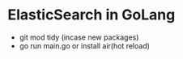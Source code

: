 
# ElasticSearch in GoLang
- git mod tidy (incase new packages)
- go run main.go or install air(hot reload)